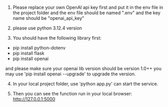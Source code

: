 1. Please replace your own OpenAI api key first and put it in the env file in the project folder
   and the env file should be named ".env" and the key name should be "openai_api_key"

2. please use python 3.12.4 version

3. You should have the following library first:

- pip install python-dotenv
- pip install flask
- pip install openai

and please make sure your openai lib version should be version 1.0++
you may use 'pip install openai --upgrade' to upgrade the version.

4. In your local project folder, use 'python app.py' can start the service.

5. Then you can see the function run in your local browser: http://127.0.0.1:5000
